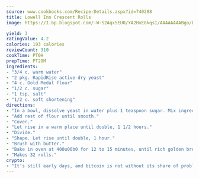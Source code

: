 ```yaml
---
source: www.cookbooks.com/Recipe-Details.aspx?id=740288
title: Lowell Inn Crescent Rolls
image: https://1.bp.blogspot.com/-W-S2Aqx5EU0/YA2HxE8kqsI/AAAAAAAABgo/LNxJ2X_rvYgPNsplYMgQNjuwxaZ0e3pQQCLcBGAsYHQ/s320/17.png

yield: 3
ratingValue: 4.2
calories: 193 calories
reviewCount: 310
cookTime: PT0H
prepTime: PT20M
ingredients:
- "3/4 c. warm water"
- "2 pkg. RapidRise active dry yeast"
- "4 c. Gold Medal flour"
- "1/2 c. sugar"
- "1 tsp. salt"
- "1/2 c. soft shortening"
directions:
- "In a bowl, dissolve yeast in water plus 1 teaspoon sugar. Mix ingredients."
- "Add rest of flour until smooth."
- "Cover."
- "Let rise in a warm place until double, 1 1/2 hours."
- "Divide."
- "Shape. Let rise until double, 1 hour."
- "Brush with butter."
- "Bake in oven at 400u00b0 for 12 to 15 minutes, until rich golden brown."
- "Makes 32 rolls."
crypto:
- "It's still early days, and bitcoin is not without its share of problems."
---
```

